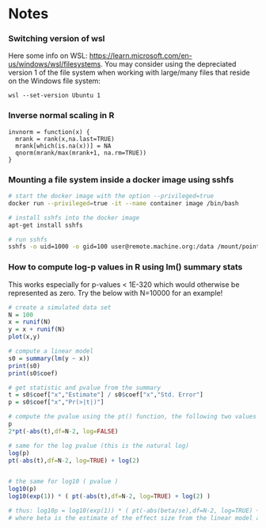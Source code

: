 # Notes

### Switching version of wsl
Here some info on WSL: https://learn.microsoft.com/en-us/windows/wsl/filesystems.
You may consider using the depreciated version 1 of the file system when working with large/many files that reside on the Windows file system:
```
wsl --set-version Ubuntu 1
```



### Inverse normal scaling in R
```
invnorm = function(x) {
  mrank = rank(x,na.last=TRUE)
  mrank[which(is.na(x))] = NA
  qnorm(mrank/max(mrank+1, na.rm=TRUE))
}
```


### Mounting a file system inside a docker image using sshfs

```bash
# start the docker image with the option --privileged=true
docker run --privileged=true -it --name container image /bin/bash

# install sshfs into the docker image
apt-get install sshfs

# run sshfs
sshfs -o uid=1000 -o gid=100 user@remote.machine.org:/data /mount/point
```


### How to compute log-p values in R using lm() summary stats

This works especially for p-values < 1E-320 which would otherwise be represented as zero. Try the below with N=10000 for an example!

```R
# create a simulated data set
N = 100
x = runif(N)
y = x + runif(N)
plot(x,y)

# compute a linear model
s0 = summary(lm(y ~ x))
print(s0)
print(s0$coef)

# get statistic and pvalue from the summary
t = s0$coef["x","Estimate"] / s0$coef["x","Std. Error"]
p = s0$coef["x","Pr(>|t|)"]

# compute the pvalue using the pt() function, the following two values should be identical
p
2*pt(-abs(t),df=N-2, log=FALSE)

# same for the log pvalue (this is the natural log)
log(p)
pt(-abs(t),df=N-2, log=TRUE) + log(2)


# the same for log10 ( pvalue )
log10(p)
log10(exp(1)) * ( pt(-abs(t),df=N-2, log=TRUE) + log(2) )

# thus: log10p = log10(exp(1)) * ( pt(-abs(beta/se),df=N-2, log=TRUE) + log(2) )
# where beta is the estimate of the effect size from the linear model and se its standard error 
```


